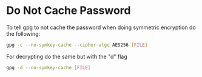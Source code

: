 # Do Not Cache Password

To tell gpg to not cache the password when doing symmetric encryption do the following:

```bash
gpg -c --no-symkey-cache --cipher-algo AES256 [FILE]
```

For decrypting do the same but with the "d" flag

```bash
gpg -d --no-symkey-cache [FILE]
```
